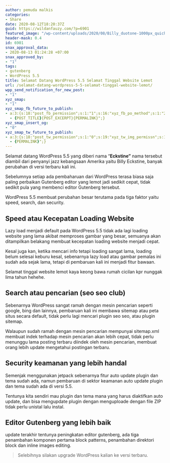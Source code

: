 ```yaml
---
author: pemuda malkis
categories:
- Share
date: 2020-08-12T18:20:37Z
guid: https://wildanfauzy.com/?p=6901
featured_image: "/wp-content/uploads/2020/08/Billy_duotone-1000px_quiche-sans-top.png"
header-mask: 0.4
id: 6901
snax_approval_data:
- 2020-08-13 01:24:28 +07:00
snax_approved_by:
- "1"
tags:
- gutenberg
- WordPress 5.5
title: Selamat Datang WordPress 5.5 Selamat Tinggal Website Lemot
url: /selamat-datang-wordpress-5-5-selamat-tinggal-website-lemot/
wpp_send_notification_for_new_post:
- "1"
xyz_smap:
- "1"
xyz_smap_fb_future_to_publish:
- a:3:{s:18:"post_fb_permission";s:1:"1";s:16:"xyz_fb_po_method";s:1:"2";s:14:"xyz_fb_message";s:52:"{BLOG_TITLE}
  - {POST_TITLE}{POST_EXCERPT}{PERMALINK}";}
xyz_smap_insert_og:
- "0"
xyz_smap_tw_future_to_publish:
- a:3:{s:18:"post_tw_permission";s:1:"0";s:19:"xyz_tw_img_permissn";s:1:"1";s:14:"xyz_tw_message";s:26:"{POST_TITLE}
  - {PERMALINK}";}
---
```


Selamat datang WordPress 5.5 yang diberi nama &#8220;**Eckstine&#8221;** nama tersebut diambil dari penyanyi jazz kebangsaan Amerika yaitu Billy Eckstine, banyak perubahan di versi terbaru kali ini.

Sebelumnya setiap ada pembaharuan dari WordPress terasa biasa saja paling perbaikan Gutenberg editor yang lemot jadi sedikit cepat, tidak sedikit pula yang membenci editor Gutenberg tersebut.

WordPress 5.5 membuat perubahan besar terutama pada tiga faktor yaitu speed, search, dan security.

## Speed atau Kecepatan Loading Website

Lazy load menjadi default pada WordPress 5.5 tidak ada lagi loading website yang lama akibat memproses gambar yang besar, semuanya akan ditampilkan belakang membuat kecepatan loading website menjadi cepat.

Kesal juga kan, ketika mencari info tetapi loading sangat lama, loading belum selesai keburu kesal, sebenarnya lazy load atau gambar pemalas ini sudah ada sejak lama, tetapi di pembaruan kali ini menjadi fitur bawaan.

Selamat tinggal website lemot kaya keong bawa rumah cicilan kpr nunggak lima tahun hehehe.

## Search atau pencarian (seo seo club)

Sebenarnya WordPress sangat ramah dengan mesin pencarian seperti google, bing dan lainnya, pembaruan kali ini membawa sitemap atau peta situs secara default, tidak perlu lagi mencari plugin seo seo, atau plugin sitemap.

Walaupun sudah ramah dengan mesin pencarian mempunyai sitemap.xml membuat indek terhadap mesin pencarian akan lebih cepat, tidak perlu menunggu lama posting terbaru diindek oleh mesin pencarian, membuat orang lebih update mengetahui postingan terbaru.

## Security keamanan yang lebih handal

Semenjak menggunakan jetpack sebenarnya fitur auto update plugin dan tema sudah ada, namun pembaruan di sektor keamanan auto update plugin dan tema sudah ada di versi 5.5.

Tentunya kita sendiri mau plugin dan tema mana yang harus diaktifkan auto update, dan bisa mengupdate plugin dengan menguploade dengan file ZIP tidak perlu unistal lalu instal.

## Editor Gutenberg yang lebih baik

update terakhir tentunya peningkatan editor gutenberg, ada tiga penambahan komponen pertama block patterns, penambahan direktori block dan inline images editing.

<blockquote class="wp-block-quote">
  <p>
    Selebihnya silakan upgrade WordPress kalian ke versi terbaru.
  </p>
</blockquote>